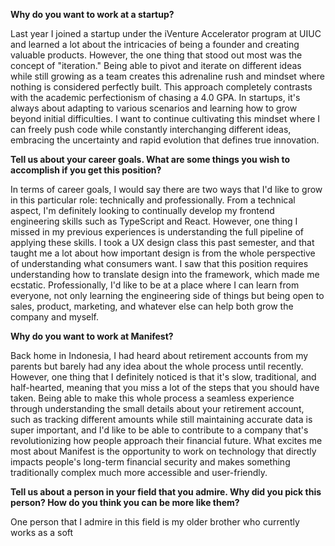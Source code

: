 **Why do you want to work at a startup?**

Last year I joined a startup under the iVenture Accelerator program at UIUC and learned a lot about the intricacies of being a founder and creating valuable products. However, the one thing that stood out most was the concept of "iteration." Being able to pivot and iterate on different ideas while still growing as a team creates this adrenaline rush and mindset where nothing is considered perfectly built. This approach completely contrasts with the academic perfectionism of chasing a 4.0 GPA. In startups, it's always about adapting to various scenarios and learning how to grow beyond initial difficulties. I want to continue cultivating this mindset where I can freely push code while constantly interchanging different ideas, embracing the uncertainty and rapid evolution that defines true innovation.

**Tell us about your career goals. What are some things you wish to accomplish if you get this position?**

In terms of career goals, I would say there are two ways that I'd like to grow in this particular role: technically and professionally. From a technical aspect, I'm definitely looking to continually develop my frontend engineering skills such as TypeScript and React. However, one thing I missed in my previous experiences is understanding the full pipeline of applying these skills. I took a UX design class this past semester, and that taught me a lot about how important design is from the whole perspective of understanding what consumers want. I saw that this position requires understanding how to translate design into the framework, which made me ecstatic. Professionally, I'd like to be at a place where I can learn from everyone, not only learning the engineering side of things but being open to sales, product, marketing, and whatever else can help both grow the company and myself.

**Why do you want to work at Manifest?**

Back home in Indonesia, I had heard about retirement accounts from my parents but barely had any idea about the whole process until recently. However, one thing that I definitely noticed is that it's slow, traditional, and half-hearted, meaning that you miss a lot of the steps that you should have taken. Being able to make this whole process a seamless experience through understanding the small details about your retirement account, such as tracking different amounts while still maintaining accurate data is super important, and I'd like to be able to contribute to a company that's revolutionizing how people approach their financial future. What excites me most about Manifest is the opportunity to work on technology that directly impacts people's long-term financial security and makes something traditionally complex much more accessible and user-friendly.

**Tell us about a person in your field that you admire. Why did you pick this person? How do you think you can be more like them?**

One person that I admire in this field is my older brother who currently works as a soft